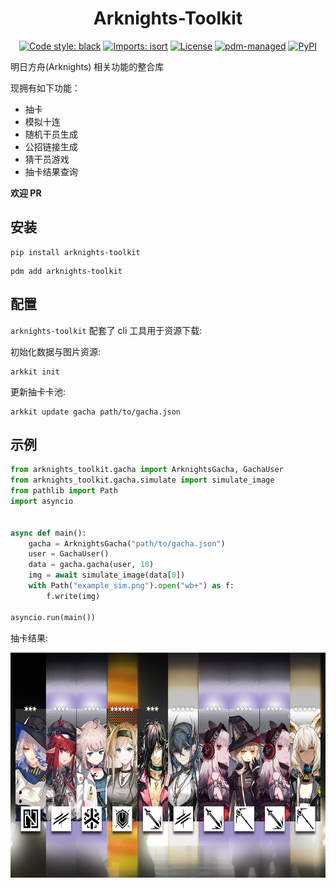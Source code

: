 <div align="center">

# Arknights-Toolkit

[![Code style: black](https://img.shields.io/badge/code%20style-black-000000.svg)](https://github.com/psf/black)
[![Imports: isort](https://img.shields.io/badge/%20imports-isort-%231674b1?style=flat&labelColor=ef8336)](https://pycqa.github.io/isort/)
[![License](https://img.shields.io/github/license/RF-Tar-Railt/arknights-toolkit)](https://github.com/RF-Tar-Railt/arknights-toolkit/blob/master/LICENSE)
[![pdm-managed](https://img.shields.io/badge/pdm-managed-blueviolet)](https://pdm.fming.dev)
[![PyPI](https://img.shields.io/pypi/v/arknights-toolkit)](https://img.shields.io/pypi/v/arknights-toolkit)

</div>

明日方舟(Arknights) 相关功能的整合库

现拥有如下功能：

- 抽卡
- 模拟十连
- 随机干员生成
- 公招链接生成
- 猜干员游戏
- 抽卡结果查询

**欢迎 PR**

## 安装

```shell
pip install arknights-toolkit
```

```shell
pdm add arknights-toolkit
```

## 配置

`arknights-toolkit` 配套了 cli 工具用于资源下载:

初始化数据与图片资源:
```shell
arkkit init
```

更新抽卡卡池:
```shell
arkkit update gacha path/to/gacha.json
```

## 示例

```python
from arknights_toolkit.gacha import ArknightsGacha, GachaUser
from arknights_toolkit.gacha.simulate import simulate_image
from pathlib import Path
import asyncio


async def main():
    gacha = ArknightsGacha("path/to/gacha.json")
    user = GachaUser()
    data = gacha.gacha(user, 10)
    img = await simulate_image(data[0])
    with Path("example_sim.png").open("wb+") as f:
        f.write(img)

asyncio.run(main())
```

抽卡结果:

<img src="https://github.com/RF-Tar-Railt/arknights-toolkit/blob/master/example_sim.png" align="left" width="640" height="360" alt="抽卡结果">
